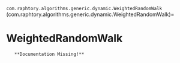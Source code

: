 `com.raphtory.algorithms.generic.dynamic.WeightedRandomWalk`
(com.raphtory.algorithms.generic.dynamic.WeightedRandomWalk)=
# WeightedRandomWalk
```{warning}
   **Documentation Missing!**
```